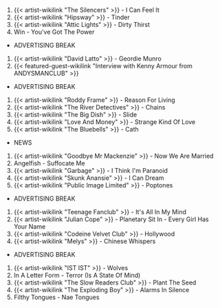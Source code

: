 1. {{< artist-wikilink "The Silencers" >}} - I Can Feel It
2. {{< artist-wikilink "Hipsway" >}} - Tinder
3. {{< artist-wikilink "Attic Lights" >}} - Dirty Thirst
4. Win - You've Got The Power

- ADVERTISING BREAK

1. {{< artist-wikilink "David Latto" >}} - Geordie Munro
2. {{< featured-guest-wikilink "Interview with Kenny Armour from ANDYSMANCLUB" >}}

- ADVERTISING BREAK

1. {{< artist-wikilink "Roddy Frame" >}} - Reason For Living
2. {{< artist-wikilink "The River Detectives" >}} - Chains
3. {{< artist-wikilink "The Big Dish" >}} - Slide
4. {{< artist-wikilink "Love And Money" >}} - Strange Kind Of Love
5. {{< artist-wikilink "The Bluebells" >}} - Cath

- NEWS

1. {{< artist-wikilink "Goodbye Mr Mackenzie" >}} - Now We Are Married
2. Angelfish - Suffocate Me
3. {{< artist-wikilink "Garbage" >}} - I Think I'm Paranoid
4. {{< artist-wikilink "Skunk Anansie" >}} - I Can Dream
5. {{< artist-wikilink "Public Image Limited" >}} - Poptones

- ADVERTISING BREAK

1. {{< artist-wikilink "Teenage Fanclub" >}} - It's All In My Mind
2. {{< artist-wikilink "Julian Cope" >}} - Planetary Sit In - Every Girl Has Your Name
3. {{< artist-wikilink "Codeine Velvet Club" >}} - Hollywood
4. {{< artist-wikilink "Melys" >}} - Chinese Whispers

- ADVERTISING BREAK

1. {{< artist-wikilink "IST IST" >}} - Wolves
2. In A Letter Form - Terror (Is A State Of Mind)
3. {{< artist-wikilink "The Slow Readers Club" >}} - Plant The Seed
4. {{< artist-wikilink "The Exploding Boy" >}} - Alarms In Silence
5. Filthy Tongues - Nae Tongues
